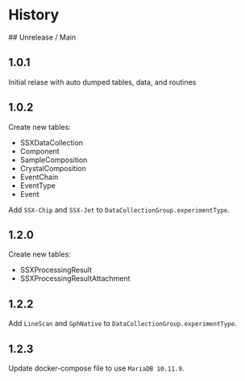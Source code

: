 # History

## Unrelease / Main

## 1.0.1

Initial relase with auto dumped tables, data, and routines

## 1.0.2

Create new tables:

-   SSXDataCollection
-   Component
-   SampleComposition
-   CrystalComposition
-   EventChain
-   EventType
-   Event

Add `SSX-Chip` and `SSX-Jet` to `DataCollectionGroup.experimentType`.

## 1.2.0

Create new tables:

-   SSXProcessingResult
-   SSXProcessingResultAttachment

## 1.2.2

Add `LineScan` and `GphNative` to `DataCollectionGroup.experimentType`.

## 1.2.3

Update docker-compose file to use `MariaDB 10.11.9`.
